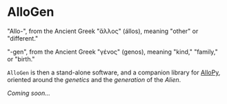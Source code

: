 # AlloGen

"Allo-", from the Ancient Greek "ἄλλος" (állos), meaning "other" or "different."

"-gen", from the Ancient Greek "γένος" (genos), meaning "kind," "family," or "birth."

`AlloGen` is then a stand-alone software, and a companion library for [AlloPy](https://github.com/kr4g/AlloPy.git), oriented around the *genetics* and the *generation* of the *Alien*.

*Coming soon...*

